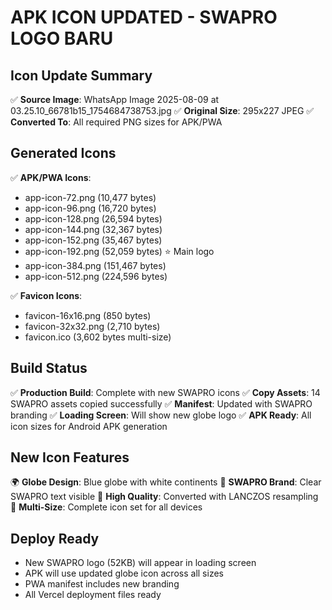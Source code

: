 # APK ICON UPDATED - SWAPRO LOGO BARU

## Icon Update Summary
✅ **Source Image**: WhatsApp Image 2025-08-09 at 03.25.10_66781b15_1754684738753.jpg
✅ **Original Size**: 295x227 JPEG
✅ **Converted To**: All required PNG sizes for APK/PWA

## Generated Icons
✅ **APK/PWA Icons**:
- app-icon-72.png (10,477 bytes)
- app-icon-96.png (16,720 bytes) 
- app-icon-128.png (26,594 bytes)
- app-icon-144.png (32,367 bytes)
- app-icon-152.png (35,467 bytes)
- app-icon-192.png (52,059 bytes) ⭐ Main logo
- app-icon-384.png (151,467 bytes)
- app-icon-512.png (224,596 bytes)

✅ **Favicon Icons**:
- favicon-16x16.png (850 bytes)
- favicon-32x32.png (2,710 bytes)
- favicon.ico (3,602 bytes multi-size)

## Build Status
✅ **Production Build**: Complete with new SWAPRO icons
✅ **Copy Assets**: 14 SWAPRO assets copied successfully
✅ **Manifest**: Updated with SWAPRO branding
✅ **Loading Screen**: Will show new globe logo
✅ **APK Ready**: All icon sizes for Android APK generation

## New Icon Features
🌍 **Globe Design**: Blue globe with white continents
📱 **SWAPRO Brand**: Clear SWAPRO text visible
🔄 **High Quality**: Converted with LANCZOS resampling
💫 **Multi-Size**: Complete icon set for all devices

## Deploy Ready
- New SWAPRO logo (52KB) will appear in loading screen
- APK will use updated globe icon across all sizes
- PWA manifest includes new branding
- All Vercel deployment files ready